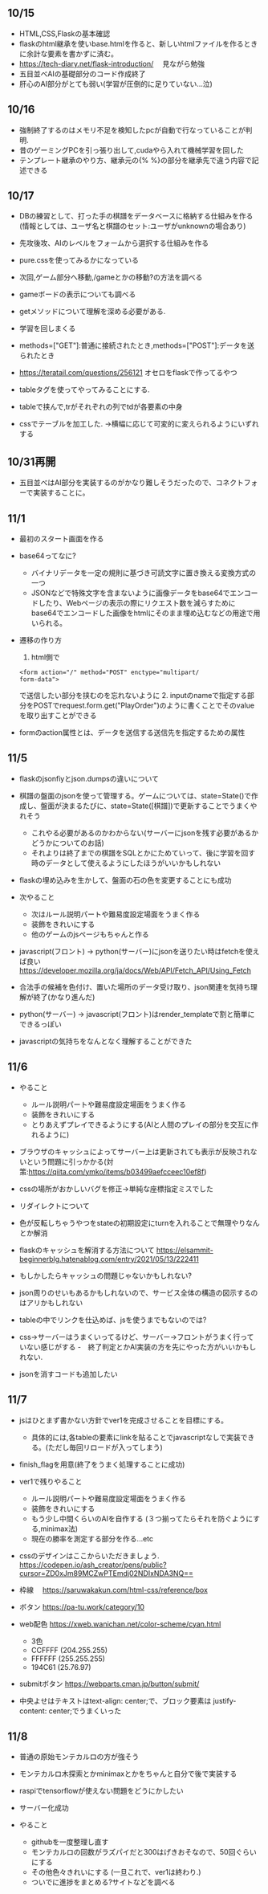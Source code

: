 ## 10/15
- HTML,CSS,Flaskの基本確認
- flaskのhtml継承を使いbase.htmlを作ると、新しいhtmlファイルを作るときに余計な要素を書かずに済む。
- https://tech-diary.net/flask-introduction/ 　見ながら勉強
- 五目並べAIの基礎部分のコード作成終了
- 肝心のAI部分がとても弱い(学習が圧倒的に足りていない...泣)

## 10/16
- 強制終了するのはメモリ不足を検知したpcが自動で行なっていることが判明.
- 昔のゲーミングPCを引っ張り出して,cudaやら入れて機械学習を回した
- テンプレート継承のやり方、継承元の{% %}の部分を継承先で違う内容で記述できる

## 10/17
- DBの練習として、打った手の棋譜をデータベースに格納する仕組みを作る
(情報としては、ユーザ名と棋譜のセット:ユーザがunknownの場合あり)

- 先攻後攻、AIのレベルをフォームから選択する仕組みを作る
- pure.cssを使ってみるかになっている

- 次回,ゲーム部分へ移動,/gameとかの移動?の方法を調べる
- gameボードの表示についても調べる
- getメソッドについて理解を深める必要がある.
- 学習を回しまくる
- methods=["GET"]:普通に接続されたとき,methods=["POST"]:データを送られたとき
- https://teratail.com/questions/256121 オセロをflaskで作ってるやつ
- tableタグを使ってやってみることにする.
- tableで挟んで,trがそれぞれの列でtdが各要素の中身
- cssでテーブルを加工した. ->横幅に応じて可変的に変えられるようにいずれする

## 10/31再開
- 五目並べはAI部分を実装するのがかなり難しそうだったので、コネクトフォーで実装することに。

## 11/1
- 最初のスタート画面を作る

- base64ってなに?
    - バイナリデータを一定の規則に基づき可読文字に置き換える変換方式の一つ
    - JSONなどで特殊文字を含まないように画像データをbase64でエンコードしたり、Webページの表示の際にリクエスト数を減らすためにbase64でエンコードした画像をhtmlにそのまま埋め込むなどの用途で用いられる。

- 遷移の作り方
    1. html側で
    ```
    <form action="/" method="POST" enctype="multipart/
    form-data">
    ```
    で送信したい部分を挟むのを忘れないように
    2. inputのnameで指定する部分をPOSTでrequest.form.get("PlayOrder")のように書くことでそのvalueを取り出すことができる

- formのaction属性とは、データを送信する送信先を指定するための属性

## 11/5
- flaskのjsonfiyとjson.dumpsの違いについて
- 棋譜の盤面のjsonを使って管理する。ゲームについては、state=State()で作成し、盤面が決まるたびに、state=State([棋譜])で更新することでうまくやれそう
    - これやる必要があるのかわからない(サーバーにjsonを残す必要があるかどうかについてのお話)
    - それよりは終了までの棋譜をSQLとかにためていって、後に学習を回す時のデータとして使えるようにしたほうがいいかもしれない
- flaskの埋め込みを生かして、盤面の石の色を変更することにも成功
- 次やること
    - 次はルール説明パートや難易度設定場面をうまく作る
    - 装飾をきれいにする
    - 他のゲームのjsページもちゃんと作る

- javascript(フロント) → python(サーバー)にjsonを送りたい時はfetchを使えば良い　https://developer.mozilla.org/ja/docs/Web/API/Fetch_API/Using_Fetch

- 合法手の候補を色付け、置いた場所のデータ受け取り、json関連を気持ち理解が終了(かなり進んだ)
- python(サーバー) → javascript(フロント)はrender_templateで割と簡単にできるっぽい
- javascriptの気持ちをなんとなく理解することができた

## 11/6
- やること
    - ルール説明パートや難易度設定場面をうまく作る
    - 装飾をきれいにする
    - とりあえずプレイできるようにする(AIと人間のプレイの部分を交互に作れるように)

- ブラウザのキャッシュによってサーバー上は更新されても表示が反映されないという問題に引っかかる(対策:https://qiita.com/ymko/items/b03499aefcceec10ef8f)

- cssの場所がおかしいバグを修正→単純な座標指定ミスでした
- リダイレクトについて
- 色が反転しちゃうやつをstateの初期設定にturnを入れることで無理やりなんとか解消
- flaskのキャッシュを解消する方法について
https://elsammit-beginnerblg.hatenablog.com/entry/2021/05/13/222411

- もしかしたらキャッシュの問題じゃないかもしれない?
- json周りのせいもあるかもしれないので、サービス全体の構造の図示するのはアリかもしれない
- tableの中でリンクを仕込めば、jsを使うまでもないのでは?
- css→サーバーはうまくいってるけど、サーバー→フロントがうまく行っていない感じがする
-　終了判定とかAI実装の方を先にやった方がいいかもしれない.
- jsonを消すコードも追加したい

## 11/7
- jsはひとまず書かない方針でver1を完成させることを目標にする。
    - 具体的には,各tableの要素にlinkを貼ることでjavascriptなしで実装できる。(ただし毎回リロードが入ってしまう)

- finish_flagを用意(終了をうまく処理することに成功)

- ver1で残りやること
    - ルール説明パートや難易度設定場面をうまく作る 
    - 装飾をきれいにする
    - もう少し中間くらいのAIを自作する
    (３つ揃ってたらそれを防ぐようにする,minimax法)
    - 現在の勝率を測定する部分を作る...etc

- cssのデザインはここからいただきましょう. 
https://codepen.io/ash_creator/pens/public?cursor=ZD0xJm89MCZwPTEmdj02NDIxNDA3NQ==

- 枠線　
https://saruwakakun.com/html-css/reference/box

- ボタン
https://pa-tu.work/category/10

- web配色
https://xweb.wanichan.net/color-scheme/cyan.html
    - 3色
    - CCFFFF (204.255.255)
    - FFFFFF (255.255.255)
    - 194C61 (25.76.97)

- submitボタン
https://webparts.cman.jp/button/submit/

- 中央よせはテキストはtext-align: center;で、ブロック要素は    justify-content: center;でうまくいった

## 11/8
- 普通の原始モンテカルロの方が強そう
- モンテカルロ木探索とかminimaxとかをちゃんと自分で後で実装する
- raspiでtensorflowが使えない問題をどうにかしたい

- サーバー化成功
- やること
    - githubを一度整理し直す
    - モンテカルロの回数がラズパイだと300はげきおそなので、50回ぐらいにする
    - その他色々きれいにする
    (一旦これで、ver1は終わり.)
    - ついでに進捗をまとめる?サイトなどを調べる